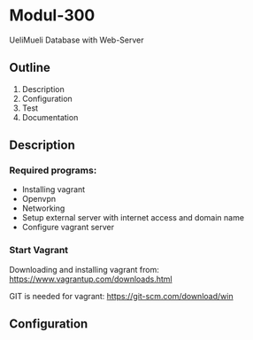 # Modul-300
UeliMueli
Database with Web-Server
## Outline
1. Description
2. Configuration
3. Test
4. Documentation

## Description
### Required programs:
* Installing vagrant
* Openvpn
* Networking
* Setup external server with internet access and domain name
* Configure vagrant server

### Start Vagrant
Downloading and installing vagrant from:
https://www.vagrantup.com/downloads.html

GIT is needed for vagrant:
https://git-scm.com/download/win

## Configuration